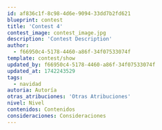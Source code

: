 ```yaml
---
id: af836c1f-8c98-4d6e-9094-33dd7b2fd621
blueprint: contest
title: 'Contest 4'
contest_image: contest_image.jpg
description: 'Contest Description'
author:
  - f66950c4-5178-4460-a86f-34f07533074f
template: contest/show
updated_by: f66950c4-5178-4460-a86f-34f07533074f
updated_at: 1742243529
tags:
  - navidad
autoria: Autoría
otras_atribuciones: 'Otras Atribuciones'
nivel: Nivel
contenidos: Contenidos
consideraciones: Consideraciones
---
```

